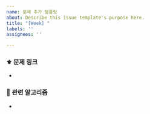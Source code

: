 ```yaml
---
name: 문제 추가 템플릿
about: Describe this issue template's purpose here.
title: "[Week] "
labels: ''
assignees: ''

---
```


### ⚜️ 문제 링크
- 

### 📂 관련 알고리즘
-

